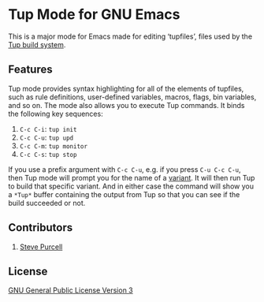 Tup Mode for GNU Emacs
======================

This is a major mode for Emacs made for editing ‘tupfiles’, files used
by the [Tup build system](http://gittup.org/tup/).


Features
--------

Tup mode provides syntax highlighting for all of the elements of
tupfiles, such as rule definitions, user-defined variables, macros,
flags, bin variables, and so on.  The mode also allows you to execute
Tup commands.  It binds the following key sequences:

1. `C-c C-i`: `tup init`
2. `C-c C-u`: `tup upd`
3. `C-c C-m`: `tup monitor`
4. `C-c C-s`: `tup stop`

If you use a prefix argument with `C-c C-u`, e.g. if you press `C-u
C-c C-u`, then Tup mode will prompt you for the name of a
[variant](http://gittup.org/tup/manual.html#lbAJ).  It will then run
Tup to build that specific variant.  And in either case the command
will show you a `*Tup*` buffer containing the output from Tup so that
you can see if the build succeeded or not.


Contributors
------------

1. [Steve Purcell](https://github.com/purcell)


License
-------

[GNU General Public License Version 3](http://www.gnu.org/copyleft/gpl.html)
